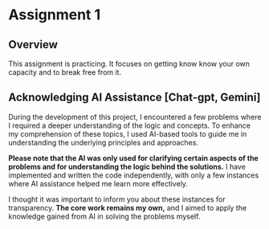 # Assignment 1

## Overview
This assignment is practicing. It focuses on getting know know your own capacity and to break free from it.

## Acknowledging AI Assistance [Chat-gpt, Gemini]

During the development of this project, I encountered a few problems where I required a deeper understanding of the logic and concepts. To enhance my comprehension of these topics, I used AI-based tools to guide me in understanding the underlying principles and approaches. 

**Please note that the AI was only used for clarifying certain aspects of the problems and for understanding the logic behind the solutions.** I have implemented and written the code independently, with only a few instances where AI assistance helped me learn more effectively. 

I thought it was important to inform you about these instances for transparency. **The core work remains my own,** and I aimed to apply the knowledge gained from AI in solving the problems myself.
